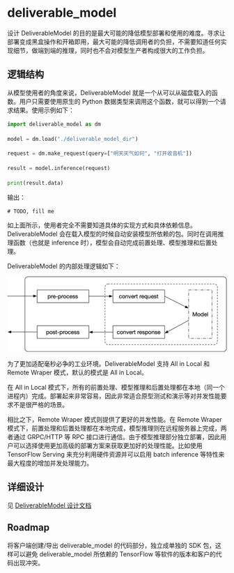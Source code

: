 # deliverable_model

设计 DeliverableModel 的目的是最大可能的降低模型部署和使用的难度。寻求让部署变成黑盒操作和开箱即用，最大可能的降低调用者的负担，不需要知道任何实现细节，做端到端的推理，同时也不会对模型生产者构成很大的工作负担。

## 逻辑结构
从模型使用者的角度来说，DeliverableModel 就是一个从可以从磁盘载入的函数。用户只需要使用原生的 Python 数据类型来调用这个函数，就可以得到一个请求结果。使用示例如下：

```python
import deliverable_model as dm

model = dm.load("./deliverable_model_dir")

request = dm.make_request(query=["明天天气如何", "打开收音机"])

result = model.inference(request)

print(result.data)
```

输出：

```text
# TODO, fill me
```

如上面所示，使用者完全不需要知道具体的实现方式和具体依赖信息。DeliverableModel 会在载入模型的时候自动安装模型所依赖的包。同时在调用推理函数（也就是 inference 时），模型会自动完成前置处理、模型推理和后置处理。

DeliverableModel 的内部处理逻辑如下：

![DeliverableModel 处理逻辑](.media/deliverable_model.png)

为了更加适配毫秒必争的工业环境。DeliverableModel 支持 All in Local 和 Remote Wraper 模式，默认的模式是 All in Local。

在 All in Local 模式下，所有的前置处理、模型推理和后置处理都在本地（同一个进程内）完成。部署起来非常容易，因此非常适合原型测试和演示等对并发性能要求不是很严格的场景。

相比之下，Remote Wraper 模式则提供了更好的并发性能。在 Remote Wraper 模式下，前置处理和后置处理都在本地完成，模型推理则在远程服务器上完成，两者通过 GRPC/HTTP 等 RPC 接口进行通信。由于模型推理部分独立部署，因此用户可以选择使用更加高级的部署方案来获取更加好的处理性能。比如使用 TensorFlow Serving 来充分利用硬件资源并可以启用 batch inference 等特性来最大程度的增加并发处理能力。

## 详细设计

见 [DeliverableModel 设计文档](design/DeliverableModel_arch_design_doc.md)

## Roadmap
将客户端创建/导出 deliverable_model 的代码部分，独立成单独的 SDK 包，这样可以避免 deliverable_model 所依赖的 TensorFlow 等软件的版本和客户的代码出现冲突。
